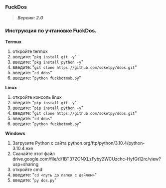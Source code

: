 ### FuckDos
> _**Версия: 2.0**_

###  Инструкция по учтановке FuckDos.

**Termux**

1) откройте termux
2) введите: "`pkg install git -y`"
3) введите: "`pkg install python -y`"
3) введите: "`git clone https://github.com/soketpy/ddos.git`"
4) введите: "`cd ddos`"
5) введите: "`python fuckbotmob.py`"

**Linux**

1) откройте консоль linux
2) введите: "`pip install git -y`"
3) введите: "`pip install python -y`"
3) введите: "`git clone https://github.com/soketpy/ddos.git`"
4) введите: "`cd ddos`"
5) введите: "`python fuckbotmob.py`"

**Windows**

1) Загрузите Python с сайта python.org/ftp/python/3.10.4/python-3.10.4.exe
2) Скачайте этот файл drive.google.com/file/d/1BT37ZONXLzFyby2WCUzchc-HyfGt12rc/view?usp=sharing
3) откройте cmd
4) введите: "`cd <путь до папки с файлом>`"
5) введите: "`py dos.py`"
